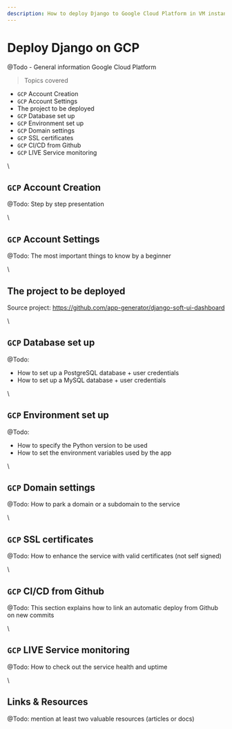 ```yaml
---
description: How to deploy Django to Google Cloud Platform in VM instance
---
```


# Deploy Django on GCP

@Todo - General information Google Cloud Platform

> Topics covered

* `GCP` Account Creation
* `GCP` Account Settings
* The project to be deployed
* `GCP` Database set up
* `GCP` Environment set up
* `GCP` Domain settings
* `GCP` SSL certificates
* `GCP` CI/CD from Github
* `GCP` LIVE Service monitoring

\


## `GCP` Account Creation

@Todo: Step by step presentation

\


## `GCP` Account Settings

@Todo: The most important things to know by a beginner

\


## The project to be deployed

Source project: https://github.com/app-generator/django-soft-ui-dashboard

\


## `GCP` Database set up

@Todo:

* How to set up a PostgreSQL database + user credentials
* How to set up a MySQL database + user credentials

\


## `GCP` Environment set up

@Todo:

* How to specify the Python version to be used
* How to set the environment variables used by the app

\


## `GCP` Domain settings

@Todo: How to park a domain or a subdomain to the service

\


## `GCP` SSL certificates

@Todo: How to enhance the service with valid certificates (not self signed)

\


## `GCP` CI/CD from Github

@Todo: This section explains how to link an automatic deploy from Github on new commits

\


## `GCP` LIVE Service monitoring

@Todo: How to check out the service health and uptime

\


## Links & Resources

@Todo: mention at least two valuable resources (articles or docs)
